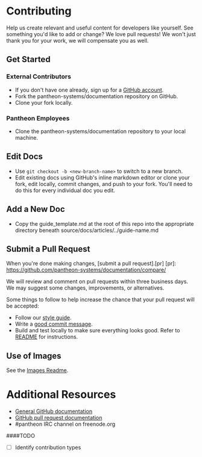 # Contributing

Help us create relevant and useful content for developers like yourself. See something you'd like to add or change? We love pull requests! We won't just thank you for your work, we will compensate you as well.

## Get Started

### External Contributors

* If you don't have one already, sign up for a [GitHub account](https://github.com/signup/free).
* Fork the pantheon-systems/documentation repository on GitHub.
* Clone your fork locally.

### Pantheon Employees
* Clone the pantheon-systems/documentation repository to your local machine.

## Edit Docs

* Use `git checkout -b <new-branch-name>` to switch to a new branch.
* Edit existing docs using GitHub's inline markdown editor or clone your fork, edit locally, commit changes, and push to your fork. You'll need to do this for every individual doc you edit.

## Add a New Doc

* Copy the guide_template.md at the root of this repo into the appropriate directory beneath source/docs/articles/../guide-name.md

## Submit a Pull Request

When you're done making changes, [submit a pull request].[pr]
[pr]: https://github.com/pantheon-systems/documentation/compare/

We will review and comment on pull requests within three business days. We may suggest some changes, improvements, or alternatives.

Some things to follow to help increase the chance that your pull request will be accepted:

* Follow our [style guide](https://github.com/pantheon-systems/documentation/blob/master/style-guide.md).
* Write a [good commit message][commit].
* Build and test locally to make sure everything looks good. Refer to [README](https://github.com/pantheon-systems/documentation/blob/master/README.md) for instructions.

[style]: https://docs.getpantheon.com/style-guide.html
[commit]: http://chris.beams.io/posts/git-commit/

## Use of Images

See the [Images Readme](https://github.com/pantheon-systems/documentation/blob/master/source/docs/assets/images/readme.md).

# Additional Resources

* [General GitHub documentation](http://help.github.com/)
* [GitHub pull request documentation](http://help.github.com/send-pull-requests/)
* #pantheon IRC channel on freenode.org


####TODO
- [ ] Identify contribution types
